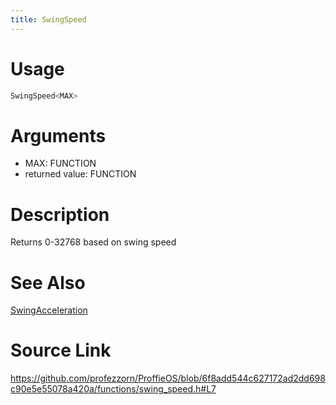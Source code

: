 ```yaml
---
title: SwingSpeed
---
```


# Usage
```cpp
SwingSpeed<MAX>
```

# Arguments
 * MAX: FUNCTION
 * returned value: FUNCTION

# Description
Returns 0-32768 based on swing speed

# See Also
[SwingAcceleration](/config/functions/SwingAcceleration.html)

# Source Link
https://github.com/profezzorn/ProffieOS/blob/6f8add544c627172ad2dd698c90e5e55078a420a/functions/swing_speed.h#L7
